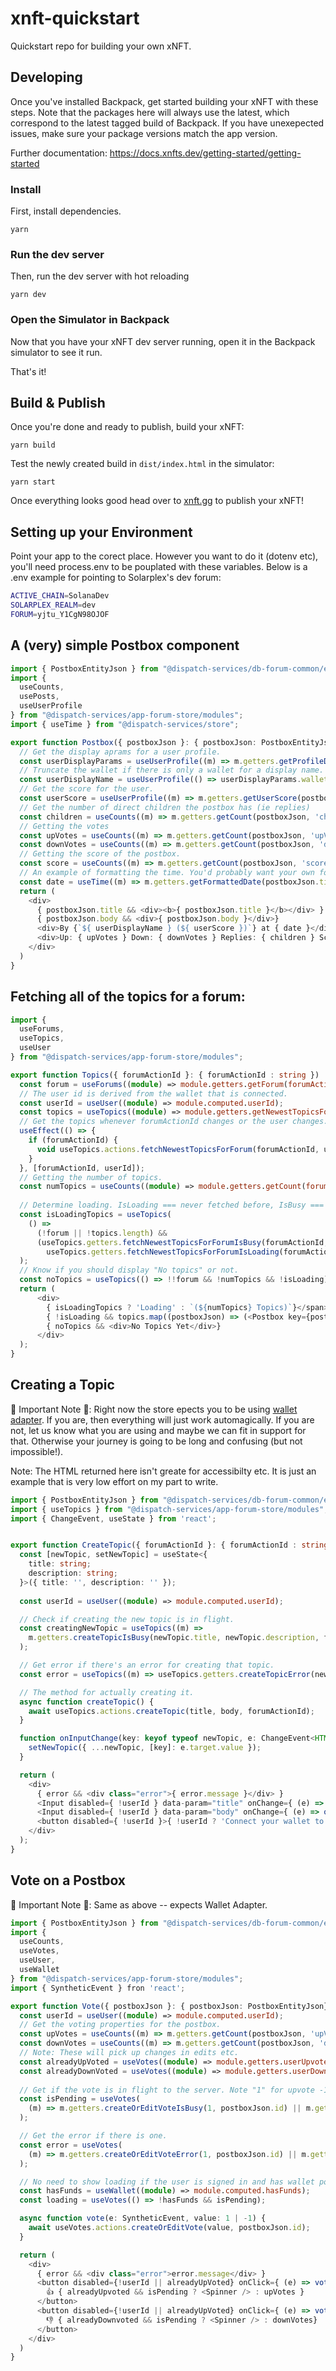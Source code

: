 # xnft-quickstart

Quickstart repo for building your own xNFT.

## Developing

Once you've installed Backpack, get started building your xNFT with these steps. Note that the packages here will always use the latest, which correspond to the latest tagged build of Backpack. If you have unexepected issues, make sure your package versions match the app version.

Further documentation: https://docs.xnfts.dev/getting-started/getting-started

### Install

First, install dependencies.

```
yarn
```

### Run the dev server

Then, run the dev server with hot reloading

```
yarn dev
```

### Open the Simulator in Backpack

Now that you have your xNFT dev server running, open it in the Backpack simulator to see it run.

That's it!


## Build & Publish

Once you're done and ready to publish, build your xNFT:

```
yarn build
```

Test the newly created build in `dist/index.html` in the simulator:

```
yarn start
```

Once everything looks good head over to [xnft.gg](https://www.xnft.gg) to publish your xNFT!

## Setting up your Environment

Point your app to the corect place. However you want to do it (dotenv etc), you'll need process.env to be pouplated with these variables. Below is a .env example for pointing to Solarplex's dev forum:

```bash
ACTIVE_CHAIN=SolanaDev
SOLARPLEX_REALM=dev
FORUM=yjtu_Y1CgN98OJOF
```

## A (very) simple Postbox component

```Typescript
import { PostboxEntityJson } from "@dispatch-services/db-forum-common/entities";
import { 
  useCounts,
  usePosts,
  useUserProfile
} from "@dispatch-services/app-forum-store/modules";
import { useTime } from "@dispatch-services/store";

export function Postbox({ postboxJson }: { postboxJson: PostboxEntityJson}): JSX.Element  {
  // Get the display aprams for a user profile.
  const userDisplayParams = useUserProfile((m) => m.getters.getProfileDisplayParams(postboxJson));
  // Truncate the wallet if there is only a wallet for a display name.
  const userDisplayName = useUserProfile(() => userDisplayParams.wallet === userDisplayParams.displayName ? userDisplayParams.displayWallet : userDisplayParams.displayName);
  // Get the score for the user.
  const userScore = useUserProfile((m) => m.getters.getUserScore(postboxJson.creatorId));
  // Get the number of direct children the postbox has (ie replies)
  const children = useCounts((m) => m.getters.getCount(postboxJson, 'children'));
  // Getting the votes
  const upVotes = useCounts((m) => m.getters.getCount(postboxJson, 'upVotes'));
  const downVotes = useCounts((m) => m.getters.getCount(postboxJson, 'downVotes'));
  // Getting the score of the postbox.
  const score = useCounts((m) => m.getters.getCount(postboxJson, 'score'));
  // An example of formatting the time. You'd probably want your own formatter.
  const date = useTime((m) => m.getters.getFormattedDate(postboxJson.time));
  return (
    <div>
      { postboxJson.title && <div><b>{ postboxJson.title }</b></div> }
      { postboxJson.body && <div>{ postboxJson.body }</div>}
      <div>By {`${ userDisplayName } (${ userScore })`} at { date }</div>
      <div>Up: { upVotes } Down: { downVotes } Replies: { children } Score: { score } actionId: { postboxJson.actionId }</div>
    </div>
  )
}
```

## Fetching all of the topics for a forum:

```Typescript
import { 
  useForums,
  useTopics,
  useUser
} from "@dispatch-services/app-forum-store/modules";

export function Topics({ forumActionId }: { forumActionId : string }) : JSX.Element  {
  const forum = useForums((module) => module.getters.getForum(forumActionId));
  // The user id is derived from the wallet that is connected.
  const userId = useUser((module) => module.computed.userId);
  const topics = useTopics((module) => module.getters.getNewestTopicsForForum(forumActionId));
  // Get the topics whenever forumActionId changes or the user changes.
  useEffect(() => {
    if (forumActionId) {
      void useTopics.actions.fetchNewestTopicsForForum(forumActionId, userId);
    }
  }, [forumActionId, userId]);
  // Getting the number of topics.
  const numTopics = useCounts((module) => module.getters.getCount(forum, 'children') || topics.length);
  
  // Determine loading. IsLoading === never fetched before, IsBusy === fetching.
  const isLoadingTopics = useTopics(
    () =>
      (!forum || !topics.length) &&
      (useTopics.getters.fetchNewestTopicsForForumIsBusy(forumActionId, userId) ||
        useTopics.getters.fetchNewestTopicsForForumIsLoading(forumActionId, userId))
  );
  // Know if you should display "No topics" or not.
  const noTopics = useTopics(() => !!forum && !numTopics && !isLoading);
  return (
      <div>
        { isLoadingTopics ? 'Loading' : `(${numTopics} Topics)`}</span></div>
        { !isLoading && topics.map((postboxJson) => (<Postbox key={postboxJson.id} postboxJson={ postboxJson }></Postbox>))}
        { noTopics && <div>No Topics Yet</div>}
      </div>
  );
}
```

## Creating a Topic
🚨 Important Note 🚨: Right now the store epects you to be using [wallet adapter](https://github.com/solana-labs/wallet-adapter). If you are, then everything will just work automagically. If you are not, let us know what you are using and maybe we can fit in support for that. Otherwise your journey is going to be long and confusing (but not impossible!).

Note: The HTML returned here isn't greate for accessibilty etc. It is just an example that is very low effort on my part to write.
```Typescript
import { PostboxEntityJson } from "@dispatch-services/db-forum-common/entities";
import { useTopics } from "@dispatch-services/app-forum-store/modules";
import { ChangeEvent, useState } from 'react';


export function CreateTopic({ forumActionId }: { forumActionId : string }) : JSX.Element  {
  const [newTopic, setNewTopic] = useState<{
    title: string;
    description: string;
  }>({ title: '', description: '' });
  
  const userId = useUser((module) => module.computed.userId);

  // Check if creating the new topic is in flight.
  const creatingNewTopic = useTopics((m) =>
    m.getters.createTopicIsBusy(newTopic.title, newTopic.description, forumActionId)
  );

  // Get error if there's an error for creating that topic.
  const error = useTopics((m) => useTopics.getters.createTopicError(newTopic.title, newTopic.description, forumId));

  // The method for actually creating it.
  async function createTopic() {
    await useTopics.actions.createTopic(title, body, forumActionId);
  }

  function onInputChange(key: keyof typeof newTopic, e: ChangeEvent<HTMLInputElement>) {
    setNewTopic({ ...newTopic, [key]: e.target.value });
  }

  return (
    <div>
      { error && <div class="error">{ error.message }</div> }
      <Input disabled={ !userId } data-param="title" onChange={ (e) => onInputChange('title', e) } />
      <Input disabled={ !userId } data-param="body" onChange={ (e) => onInputChange('body', e) } />
      <button disabled={ !userId }>{ !userId ? 'Connect your wallet to post' : 'Post' }</button>
    </div>
  );
}
```

## Vote on a Postbox
🚨 Important Note 🚨: Same as above -- expects Wallet Adapter.

```Typescript
import { PostboxEntityJson } from "@dispatch-services/db-forum-common/entities";
import {
  useCounts, 
  useVotes,
  useUser,
  useWallet 
} from "@dispatch-services/app-forum-store/modules";
import { SyntheticEvent } fron 'react';

export function Vote({ postboxJson }: { postboxJson: PostboxEntityJson}): JSX.Element  {
  const userId = useUser((module) => module.computed.userId);
  // Get the voting properties for the postbox.
  const upVotes = useCounts((m) => m.getters.getCount(postboxJson, 'upVotes'));
  const downVotes = useCounts((m) => m.getters.getCount(postboxJson, 'downVotes'));
  // Note: These will pick up changes in edits etc.
  const alreadyUpVoted = useVotes((module) => module.getters.userUpvoted(postboxJson.id));
  const alreadyDownVoted = useVotes((module) => module.getters.userDownvoted(postboxJson.id));
  
  // Get if the vote is in flight to the server. Note "1" for upvote -1 for downvote.
  const isPending = useVotes(
    (m) => m.getters.createOrEditVoteIsBusy(1, postboxJson.id) || m.getters.createOrEditVoteIsBusy(-1, postboxJson.id)
  );

  // Get the error if there is one.
  const error = useVotes(
    (m) => m.getters.createOrEditVoteError(1, postboxJson.id) || m.getters.createOrEditVoteError(-1, postboxJson.id)
  );

  // No need to show loading if the user is signed in and has wallet popups turned off.
  const hasFunds = useWallet((module) => module.computed.hasFunds);
  const loading = useVotes(() => !hasFunds && isPending);

  async function vote(e: SyntheticEvent, value: 1 | -1) {
    await useVotes.actions.createOrEditVote(value, postboxJson.id);
  }

  return (
    <div>
      { error && <div class="error">error.message</div> }
      <button disabled={!userId || alreadyUpVoted} onClick={ (e) => vote(e, 1) }>
        👍 { alreadyUpvoted && isPending ? <Spinner /> : upVotes }
      </button>
      <button disabled={!userId || alreadyUpVoted} onClick={ (e) => vote(e, -1) }>
        👎 { alreadyDownvoted && isPending ? <Spinner /> : downVotes}
      </button>
    </div>
  )
}

```

